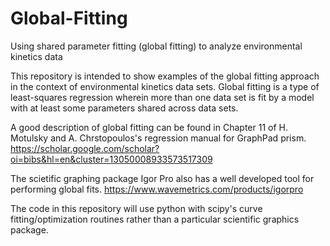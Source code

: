 # Global-Fitting
Using shared parameter fitting (global fitting) to analyze environmental kinetics data

This repository is intended to show examples of the global fitting approach in the context of environmental kinetics data sets. Global fitting is a type of least-squares regression wherein more than one data set is fit by a model with at least some parameters shared across data sets.

A good description of global fitting can be found in Chapter 11 of H. Motulsky and A. Chrstopoulos's regression manual for GraphPad prism.
https://scholar.google.com/scholar?oi=bibs&hl=en&cluster=13050008933573517309

The scietific graphing package Igor Pro also has a well developed tool for performing global fits.
https://www.wavemetrics.com/products/igorpro

The code in this repository will use python with scipy's curve fitting/optimization routines rather than a particular scientific graphics package.